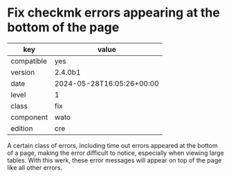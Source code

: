 [//]: # (werk v2)
# Fix checkmk errors appearing at the bottom of the page

key        | value
---------- | ---
compatible | yes
version    | 2.4.0b1
date       | 2024-05-28T16:05:26+00:00
level      | 1
class      | fix
component  | wato
edition    | cre

A certain class of errors, including time out errors appeared at
the bottom of a page, making the error difficult to notice, especially
when viewing large tables. With this werk, these error messages
will appear on top of the page like all other errors.